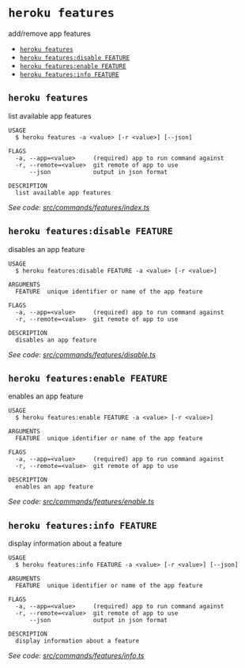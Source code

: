 `heroku features`
=================

add/remove app features

* [`heroku features`](#heroku-features)
* [`heroku features:disable FEATURE`](#heroku-featuresdisable-feature)
* [`heroku features:enable FEATURE`](#heroku-featuresenable-feature)
* [`heroku features:info FEATURE`](#heroku-featuresinfo-feature)

## `heroku features`

list available app features

```
USAGE
  $ heroku features -a <value> [-r <value>] [--json]

FLAGS
  -a, --app=<value>     (required) app to run command against
  -r, --remote=<value>  git remote of app to use
      --json            output in json format

DESCRIPTION
  list available app features
```

_See code: [src/commands/features/index.ts](https://github.com/heroku/cli/blob/v9.5.1/packages/cli/src/commands/features/index.ts)_

## `heroku features:disable FEATURE`

disables an app feature

```
USAGE
  $ heroku features:disable FEATURE -a <value> [-r <value>]

ARGUMENTS
  FEATURE  unique identifier or name of the app feature

FLAGS
  -a, --app=<value>     (required) app to run command against
  -r, --remote=<value>  git remote of app to use

DESCRIPTION
  disables an app feature
```

_See code: [src/commands/features/disable.ts](https://github.com/heroku/cli/blob/v9.5.1/packages/cli/src/commands/features/disable.ts)_

## `heroku features:enable FEATURE`

enables an app feature

```
USAGE
  $ heroku features:enable FEATURE -a <value> [-r <value>]

ARGUMENTS
  FEATURE  unique identifier or name of the app feature

FLAGS
  -a, --app=<value>     (required) app to run command against
  -r, --remote=<value>  git remote of app to use

DESCRIPTION
  enables an app feature
```

_See code: [src/commands/features/enable.ts](https://github.com/heroku/cli/blob/v9.5.1/packages/cli/src/commands/features/enable.ts)_

## `heroku features:info FEATURE`

display information about a feature

```
USAGE
  $ heroku features:info FEATURE -a <value> [-r <value>] [--json]

ARGUMENTS
  FEATURE  unique identifier or name of the app feature

FLAGS
  -a, --app=<value>     (required) app to run command against
  -r, --remote=<value>  git remote of app to use
      --json            output in json format

DESCRIPTION
  display information about a feature
```

_See code: [src/commands/features/info.ts](https://github.com/heroku/cli/blob/v9.5.1/packages/cli/src/commands/features/info.ts)_
